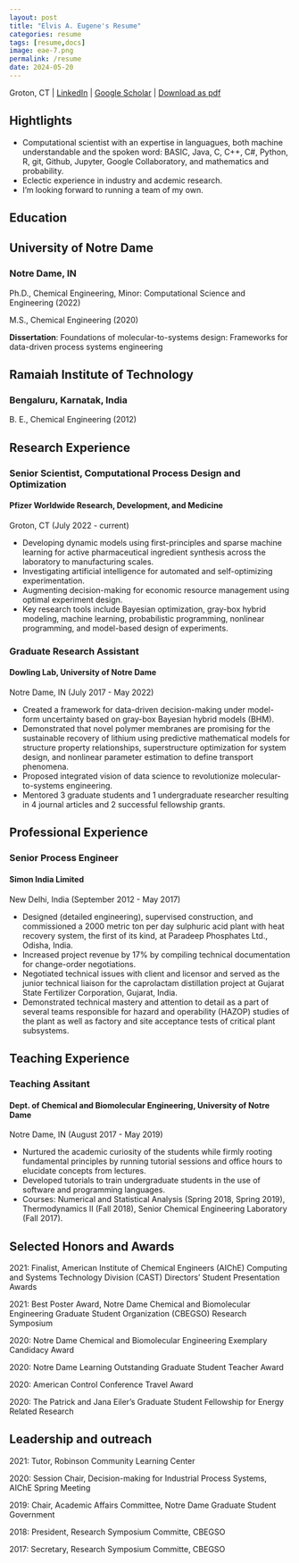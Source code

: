 ```yaml
---
layout: post
title: "Elvis A. Eugene's Resume"
categories: resume
tags: [resume,docs]
image: eae-7.png
permalink: /resume
date: 2024-05-20
---
```


Groton, CT | [LinkedIn](www.linkedin.com/in/elviseugene/) | [Google Scholar](https://scholar.google.com/citations?user=RCvn620AAAAJ&hl=en) | [Download as pdf](pdfs/EAE-resume.pdf)

## Hightlights
* Computational scientist with an expertise in languagues, both machine understandable and the spoken word: BASIC, Java, C, C++, C#, Python, R, git, Github, Jupyter, Google Collaboratory, and mathematics and probability.
* Eclectic experience in industry and acdemic research.
* I’m looking forward to running a team of my own.

## Education

## University of Notre Dame
### Notre Dame, IN
Ph.D., Chemical Engineering, Minor: Computational Science and Engineering (2022)

M.S., Chemical Engineering (2020)

**Dissertation**: Foundations of molecular-to-systems design: Frameworks for data-driven process systems engineering

## Ramaiah Institute of Technology
### Bengaluru, Karnatak, India
B. E., Chemical Engineering (2012)

## Research Experience
### Senior Scientist, Computational Process Design and Optimization
#### Pfizer Worldwide Research, Development, and Medicine
Groton, CT (July 2022 - current)
*  Developing dynamic models using first-principles and sparse machine learning for active pharmaceutical ingredient synthesis across the laboratory to manufacturing scales.
*  Investigating artificial intelligence for automated and self-optimizing experimentation.
*  Augmenting decision-making for economic resource management using optimal experiment design.
*  Key research tools include Bayesian optimization, gray-box hybrid modeling, machine learning, probabilistic programming, nonlinear programming, and model-based design of experiments.

### Graduate Research Assistant 
#### Dowling Lab, University of Notre Dame
Notre Dame, IN (July 2017 - May 2022)
* Created a framework for data-driven decision-making under model-form uncertainty based on gray-box Bayesian hybrid models (BHM).
* Demonstrated that novel polymer membranes are promising for the sustainable recovery of lithium using predictive mathematical models for structure property relationships, superstructure optimization for system design, and nonlinear parameter estimation to define transport phenomena.
* Proposed integrated vision of data science to revolutionize molecular-to-systems engineering.
* Mentored 3 graduate students and 1 undergraduate researcher resulting in 4 journal articles and 2 successful
fellowship grants.

## Professional Experience
### Senior Process Engineer 
#### Simon India Limited 
New Delhi, India (September 2012 - May 2017)
* Designed (detailed engineering), supervised construction, and commissioned a 2000 metric ton per day sulphuric acid plant with heat recovery system, the first of its kind, at Paradeep Phosphates Ltd., Odisha, India.
* Increased project revenue by 17% by compiling technical documentation for change-order negotiations.
* Negotiated technical issues with client and licensor and served as the junior technical liaison for the caprolactam distillation project at Gujarat State Fertilizer Corporation, Gujarat, India.
* Demonstrated technical mastery and attention to detail as a part of several teams responsible for hazard and operability (HAZOP) studies of the plant as well as factory and site acceptance tests of critical plant subsystems.

## Teaching Experience
### Teaching Assitant
#### Dept. of Chemical and Biomolecular Engineering, University of Notre Dame 
Notre Dame, IN (August 2017 - May 2019)
* Nurtured the academic curiosity of the students while firmly rooting fundamental principles by running tutorial sessions and office hours to elucidate concepts from lectures.
* Developed tutorials to train undergraduate students in the use of software and programming languages.
* Courses: Numerical and Statistical Analysis (Spring 2018, Spring 2019), Thermodynamics II (Fall 2018), Senior Chemical Engineering Laboratory (Fall 2017).

## Selected Honors and Awards
2021: Finalist, American Institute of Chemical Engineers (AIChE) Computing and Systems Technology Division (CAST) Directors’ Student Presentation Awards

2021: Best Poster Award, Notre Dame Chemical and Biomolecular Engineering Graduate Student Organization (CBEGSO) Research Symposium

2020: Notre Dame Chemical and Biomolecular Engineering Exemplary Candidacy Award 

2020: Notre Dame Learning Outstanding Graduate Student Teacher Award 

2020: American Control Conference Travel Award 

2020: The Patrick and Jana Eiler’s Graduate Student Fellowship for Energy Related Research

## Leadership and outreach
2021: Tutor, Robinson Community Learning Center 

2020: Session Chair, Decision-making for Industrial Process Systems, AIChE Spring Meeting 

2019: Chair, Academic Affairs Committee, Notre Dame Graduate Student Government 

2018: President, Research Symposium Committe, CBEGSO 

2017: Secretary, Research Symposium Committe, CBEGSO
